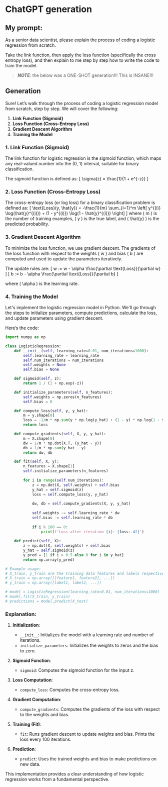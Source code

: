 
# ChatGPT generation

## My prompt:
As a senior data scientist, please explain the process of coding a logistic regression from scratch. 

Take the link function, then apply the loss function (specifically the cross entropy loss), and then explain to me step by step how to write the code to train the model. 

> ***NOTE***: the below was a ONE-SHOT generation!!! This is INSANE!!!

## Generation


Sure! Let’s walk through the process of coding a logistic regression model from scratch, step by step. We will cover the following:

1. **Link Function (Sigmoid)**
2. **Loss Function (Cross-Entropy Loss)**
3. **Gradient Descent Algorithm**
4. **Training the Model**

### 1. Link Function (Sigmoid)
The link function for logistic regression is the sigmoid function, which maps any real-valued number into the (0, 1) interval, suitable for binary classification.

The sigmoid function is defined as:
\[ \sigma(z) = \frac{1}{1 + e^{-z}} \]

### 2. Loss Function (Cross-Entropy Loss)
The cross-entropy loss (or log loss) for a binary classification problem is defined as:
\[ \text{Loss}(y, \hat{y}) = -\frac{1}{m} \sum_{i=1}^m \left[ y^{(i)} \log(\hat{y}^{(i)}) + (1 - y^{(i)}) \log(1 - \hat{y}^{(i)}) \right] \]
where \( m \) is the number of training examples, \( y \) is the true label, and \( \hat{y} \) is the predicted probability.

### 3. Gradient Descent Algorithm
To minimize the loss function, we use gradient descent. The gradients of the loss function with respect to the weights \( w \) and bias \( b \) are computed and used to update the parameters iteratively.

The update rules are:
\[ w := w - \alpha \frac{\partial \text{Loss}}{\partial w} \]
\[ b := b - \alpha \frac{\partial \text{Loss}}{\partial b} \]

where \( \alpha \) is the learning rate.

### 4. Training the Model
Let's implement the logistic regression model in Python. We'll go through the steps to initialize parameters, compute predictions, calculate the loss, and update parameters using gradient descent.

Here’s the code:

```python
import numpy as np

class LogisticRegression:
    def __init__(self, learning_rate=0.01, num_iterations=1000):
        self.learning_rate = learning_rate
        self.num_iterations = num_iterations
        self.weights = None
        self.bias = None

    def sigmoid(self, z):
        return 1 / (1 + np.exp(-z))

    def initialize_parameters(self, n_features):
        self.weights = np.zeros(n_features)
        self.bias = 0

    def compute_loss(self, y, y_hat):
        m = y.shape[0]
        loss = -1/m * np.sum(y * np.log(y_hat) + (1 - y) * np.log(1 - y_hat))
        return loss

    def compute_gradients(self, X, y, y_hat):
        m = X.shape[0]
        dw = 1/m * np.dot(X.T, (y_hat - y))
        db = 1/m * np.sum(y_hat - y)
        return dw, db

    def fit(self, X, y):
        n_features = X.shape[1]
        self.initialize_parameters(n_features)
        
        for i in range(self.num_iterations):
            z = np.dot(X, self.weights) + self.bias
            y_hat = self.sigmoid(z)
            loss = self.compute_loss(y, y_hat)
            
            dw, db = self.compute_gradients(X, y, y_hat)
            
            self.weights -= self.learning_rate * dw
            self.bias -= self.learning_rate * db
            
            if i % 100 == 0:
                print(f'Loss after iteration {i}: {loss:.4f}')
    
    def predict(self, X):
        z = np.dot(X, self.weights) + self.bias
        y_hat = self.sigmoid(z)
        y_pred = [1 if i > 0.5 else 0 for i in y_hat]
        return np.array(y_pred)

# Example usage:
# X_train, y_train are the training data features and labels respectively
# X_train = np.array([[feature1, feature2], ...])
# y_train = np.array([label1, label2, ...])

# model = LogisticRegression(learning_rate=0.01, num_iterations=1000)
# model.fit(X_train, y_train)
# predictions = model.predict(X_test)
```

### Explanation:

1. **Initialization**:
   - `__init__`: Initializes the model with a learning rate and number of iterations.
   - `initialize_parameters`: Initializes the weights to zeros and the bias to zero.

2. **Sigmoid Function**:
   - `sigmoid`: Computes the sigmoid function for the input z.

3. **Loss Computation**:
   - `compute_loss`: Computes the cross-entropy loss.

4. **Gradient Computation**:
   - `compute_gradients`: Computes the gradients of the loss with respect to the weights and bias.

5. **Training (Fit)**:
   - `fit`: Runs gradient descent to update weights and bias. Prints the loss every 100 iterations.

6. **Prediction**:
   - `predict`: Uses the trained weights and bias to make predictions on new data.

This implementation provides a clear understanding of how logistic regression works from a fundamental perspective.